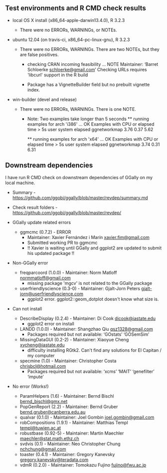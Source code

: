 ## Test environments and R CMD check results
* local OS X install (x86_64-apple-darwin13.4.0), R 3.2.3
  * There were no ERRORs, WARNINGs, or NOTEs.

* ubuntu 12.04 (on travis-ci, x86_64-pc-linux-gnu), R 3.2.3
  * There were no ERRORs, WARNINGs.  There are two NOTEs, but they are false positives.
    * checking CRAN incoming feasibility ... NOTE
    Maintainer: ‘Barret Schloerke <schloerke@gmail.com>’
    Checking URLs requires 'libcurl' support in the R build

    * Package has a VignetteBuilder field but no prebuilt vignette index.


* win-builder (devel and release)
  * There were no ERRORs, WARNINGs.  There is one NOTE.
    * Note: Two examples take longer than 5 seconds
      ** running examples for arch 'i386' ... OK
      Examples with CPU or elapsed time > 5s
                 user system elapsed
      ggnetworkmap 3.76   0.37    5.62

      ** running examples for arch 'x64' ... OK
      Examples with CPU or elapsed time > 5s
                 user system elapsed
      ggnetworkmap 3.74   0.31    6.31


## Downstream dependencies
I have run R CMD check on downstream dependencies of GGally on my local machine.
* Summary - https://github.com/ggobi/ggally/blob/master/revdep/summary.md
* Check result folders - https://github.com/ggobi/ggally/blob/master/revdep/


* GGally update related errors
  * ggmcmc (0.7.2) - ERROR
    * Maintainer: Xavier Fernández i Marín <xavier.fim@gmail.com>  
    * Submitted working PR to ggmcmc
    * !! Xavier is waiting until GGally and ggplot2 are updated to submit his updated package !!

* Non-GGally error
  * freqparcoord (1.0.0) - Maintainer: Norm Matloff <normmatloff@gmail.com>
    * missing package 'mgcv' is not related to the GGally package
  * userfriendlyscience (0.3-0) - Maintainer: Gjalt-Jorn Peters <gjalt-jorn@userfriendlyscience.com>
    * ggplot2 error. ggplot2::geom_dotplot doesn't know what size is.

* Can not install
  * DescribeDisplay (0.2.4) - Maintainer: Di Cook <dicook@iastate.edu>
    * ggplot2 error on install
  * LANDD (1.0.0) - Maintainer: Shangzhao Qiu <qsz1328@gmail.com>
    * Packages required but not available: ‘GOstats’ ‘GOSemSim’
  * MissingDataGUI (0.2-2) - Maintainer: Xiaoyue Cheng <xycheng@iastate.edu>
    * difficulty installing RGtk2. Can't find any solutions for El Capitan / my computer
  * specmine (1.0) - Maintainer: Christopher Costa <chrisbcl@hotmail.com>
    * Packages required but not available: ‘xcms’ ‘MAIT’ ‘genefilter’ ‘impute’

* No error (Works!)
  * ParamHelpers (1.6) - Maintainer: Bernd Bischl <bernd_bischl@gmx.net>  
  * PopGenReport (2.2) - Maintainer: Bernd Gruber <bernd.gruber@canberra.edu.au>
  * qualvar (0.1.0) - Maintainer: Joel Gombin <joel.gombin@gmail.com>
  * robCompositions (1.9.1) - Maintainer: Matthias Templ <templ@tuwien.ac.at>
  * robustbase (0.92-5) - Maintainer: Martin Maechler <maechler@stat.math.ethz.ch>
  * svdvis (0.1) - Maintainer: Neo Christopher Chung <nchchung@gmail.com>
  * toaster (0.4.1) - Maintainer: Gregory Kanevsky <gregory.kanevsky@teradata.com>  
  * vdmR (0.2.0) - Maintainer: Tomokazu Fujino <fujino@fwu.ac.jp>
